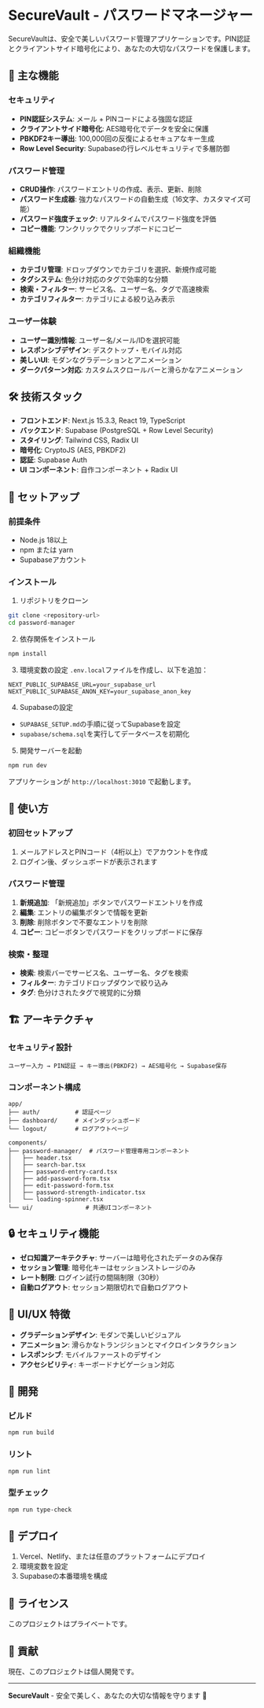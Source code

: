 # SecureVault - パスワードマネージャー

SecureVaultは、安全で美しいパスワード管理アプリケーションです。PIN認証とクライアントサイド暗号化により、あなたの大切なパスワードを保護します。

## 🌟 主な機能

### セキュリティ
- **PIN認証システム**: メール + PINコードによる強固な認証
- **クライアントサイド暗号化**: AES暗号化でデータを安全に保護
- **PBKDF2キー導出**: 100,000回の反復によるセキュアなキー生成
- **Row Level Security**: Supabaseの行レベルセキュリティで多層防御

### パスワード管理
- **CRUD操作**: パスワードエントリの作成、表示、更新、削除
- **パスワード生成器**: 強力なパスワードの自動生成（16文字、カスタマイズ可能）
- **パスワード強度チェック**: リアルタイムでパスワード強度を評価
- **コピー機能**: ワンクリックでクリップボードにコピー

### 組織機能
- **カテゴリ管理**: ドロップダウンでカテゴリを選択、新規作成可能
- **タグシステム**: 色分け対応のタグで効率的な分類
- **検索・フィルター**: サービス名、ユーザー名、タグで高速検索
- **カテゴリフィルター**: カテゴリによる絞り込み表示

### ユーザー体験
- **ユーザー識別情報**: ユーザー名/メール/IDを選択可能
- **レスポンシブデザイン**: デスクトップ・モバイル対応
- **美しいUI**: モダンなグラデーションとアニメーション
- **ダークパターン対応**: カスタムスクロールバーと滑らかなアニメーション

## 🛠️ 技術スタック

- **フロントエンド**: Next.js 15.3.3, React 19, TypeScript
- **バックエンド**: Supabase (PostgreSQL + Row Level Security)
- **スタイリング**: Tailwind CSS, Radix UI
- **暗号化**: CryptoJS (AES, PBKDF2)
- **認証**: Supabase Auth
- **UI コンポーネント**: 自作コンポーネント + Radix UI

## 🚀 セットアップ

### 前提条件
- Node.js 18以上
- npm または yarn
- Supabaseアカウント

### インストール

1. リポジトリをクローン
```bash
git clone <repository-url>
cd password-manager
```

2. 依存関係をインストール
```bash
npm install
```

3. 環境変数の設定
`.env.local`ファイルを作成し、以下を追加：
```env
NEXT_PUBLIC_SUPABASE_URL=your_supabase_url
NEXT_PUBLIC_SUPABASE_ANON_KEY=your_supabase_anon_key
```

4. Supabaseの設定
- `SUPABASE_SETUP.md`の手順に従ってSupabaseを設定
- `supabase/schema.sql`を実行してデータベースを初期化

5. 開発サーバーを起動
```bash
npm run dev
```

アプリケーションが `http://localhost:3010` で起動します。

## 📖 使い方

### 初回セットアップ
1. メールアドレスとPINコード（4桁以上）でアカウントを作成
2. ログイン後、ダッシュボードが表示されます

### パスワード管理
1. **新規追加**: 「新規追加」ボタンでパスワードエントリを作成
2. **編集**: エントリの編集ボタンで情報を更新
3. **削除**: 削除ボタンで不要なエントリを削除
4. **コピー**: コピーボタンでパスワードをクリップボードに保存

### 検索・整理
- **検索**: 検索バーでサービス名、ユーザー名、タグを検索
- **フィルター**: カテゴリドロップダウンで絞り込み
- **タグ**: 色分けされたタグで視覚的に分類

## 🏗️ アーキテクチャ

### セキュリティ設計
```
ユーザー入力 → PIN認証 → キー導出(PBKDF2) → AES暗号化 → Supabase保存
```

### コンポーネント構成
```
app/
├── auth/          # 認証ページ
├── dashboard/     # メインダッシュボード
└── logout/        # ログアウトページ

components/
├── password-manager/  # パスワード管理専用コンポーネント
│   ├── header.tsx
│   ├── search-bar.tsx
│   ├── password-entry-card.tsx
│   ├── add-password-form.tsx
│   ├── edit-password-form.tsx
│   ├── password-strength-indicator.tsx
│   └── loading-spinner.tsx
└── ui/               # 共通UIコンポーネント
```

## 🔒 セキュリティ機能

- **ゼロ知識アーキテクチャ**: サーバーは暗号化されたデータのみ保存
- **セッション管理**: 暗号化キーはセッションストレージのみ
- **レート制限**: ログイン試行の間隔制限（30秒）
- **自動ログアウト**: セッション期限切れで自動ログアウト

## 🎨 UI/UX 特徴

- **グラデーションデザイン**: モダンで美しいビジュアル
- **アニメーション**: 滑らかなトランジションとマイクロインタラクション
- **レスポンシブ**: モバイルファーストのデザイン
- **アクセシビリティ**: キーボードナビゲーション対応

## 📝 開発

### ビルド
```bash
npm run build
```

### リント
```bash
npm run lint
```

### 型チェック
```bash
npm run type-check
```

## 🚀 デプロイ

1. Vercel、Netlify、または任意のプラットフォームにデプロイ
2. 環境変数を設定
3. Supabaseの本番環境を構成

## 📄 ライセンス

このプロジェクトはプライベートです。

## 🤝 貢献

現在、このプロジェクトは個人開発です。

---

**SecureVault** - 安全で美しく、あなたの大切な情報を守ります 🔐
